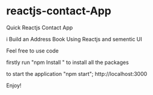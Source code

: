 # reactjs-contact-App
Quick Reactjs Contact App

i Build an Address Book Using Reactjs and sementic UI 

Feel free to use code

firstly run "npm Install " to install all the packages

to start the application "npm start";
http://localhost:3000

Enjoy!